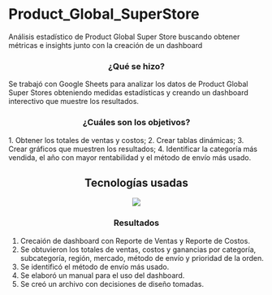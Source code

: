 # Product_Global_SuperStore
Análisis estadístico de Product Global Super Store buscando obtener métricas e insights junto con la creación de un dashboard

<h3 align="center">¿Qué se hizo?</h3>
Se trabajó con Google Sheets para analizar los datos de Product Global Super Stores obteniendo medidas estadísticas y creando un dashboard interectivo que muestre los resultados.

<h3 align="center">¿Cuáles son los objetivos?</h3>
1. Obtener los totales de ventas y costos; 
2. Crear tablas dinámicas; 
3. Crear gráficos que muestren los resultados;
4. Identificar la categoría más vendida, el año con mayor rentabilidad y el método de envío más usado.

## <h2 align="center"> Tecnologías usadas </h2>
<p align="center">
 <img src="https://img.shields.io/badge/Google%20Sheets-34A853?style=for-the-badge&logo=googlesheets&logoColor=white" /> 
</p>

<h3 align="center">Resultados</h3>

1. Crecaión de dashboard con Reporte de Ventas y Reporte de Costos.
2. Se obtuvieron los totales de ventas, costos y ganancias por categoría, subcategoría, región, mercado, método de envío y prioridad de la orden.
3. Se identificó el método de envío más usado.
4. Se elaboró un manual para el uso del dashboard.
5. Se creó un archivo con decisiones de diseño tomadas.
